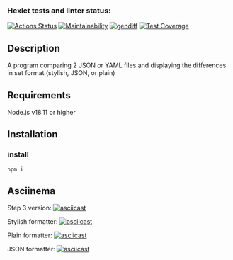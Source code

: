 ### Hexlet tests and linter status:
[![Actions Status](https://github.com/Hamsterrific/frontend-project-46/workflows/hexlet-check/badge.svg)](https://github.com/Hamsterrific/frontend-project-46/actions)
[![Maintainability](https://api.codeclimate.com/v1/badges/1cb825ef7cf49eb41227/maintainability)](https://codeclimate.com/github/Hamsterrific/frontend-project-46/maintainability)
[![gendiff](https://github.com/Hamsterrific/frontend-project-46/actions/workflows/main.yml/badge.svg)](https://github.com/Hamsterrific/frontend-project-46/actions/workflows/main.yml)
[![Test Coverage](https://api.codeclimate.com/v1/badges/1cb825ef7cf49eb41227/test_coverage)](https://codeclimate.com/github/Hamsterrific/frontend-project-46/test_coverage)

## Description
A program comparing 2 JSON or YAML files and displaying the differences in set format (stylish, JSON, or plain)

## Requirements

Node.js v18.11 or higher

## Installation

### install

```
npm i
```

## Asciinema

Step 3 version:
[![asciicast](https://asciinema.org/a/nx2opRdcTZcFjcZ9asrf5OKbX.svg)](https://asciinema.org/a/nx2opRdcTZcFjcZ9asrf5OKbX)

Stylish formatter:
[![asciicast](https://asciinema.org/a/SUgN2EfX09ce7qjtj5KQBggoL.svg)](https://asciinema.org/a/SUgN2EfX09ce7qjtj5KQBggoL)

Plain formatter:
[![asciicast](https://asciinema.org/a/Kn8nySZ5pdLIIdvdylO5KrHLn.svg)](https://asciinema.org/a/Kn8nySZ5pdLIIdvdylO5KrHLn)

JSON formatter:
[![asciicast](https://asciinema.org/a/r1yR79OvvX1RLDPV80smsIceM.svg)](https://asciinema.org/a/r1yR79OvvX1RLDPV80smsIceM)